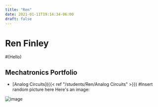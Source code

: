 ```yaml
---
title: "Ren"
date: 2021-01-11T19:14:34-06:00
draft: false
---
```


# Ren Finley
#(Hello)

## Mechatronics Portfolio
* [Analog Circuits]({{< ref "/students/Ren/Analog Circuits" >}})
#Insert random picture here
Here's an image:

![image](images/Arduino.png)